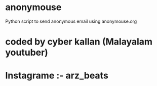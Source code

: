 # anonymouse
Python script to send anonymous email using anonymouse.org
# coded by cyber kallan (Malayalam youtuber)
# Instagrame :- arz_beats
